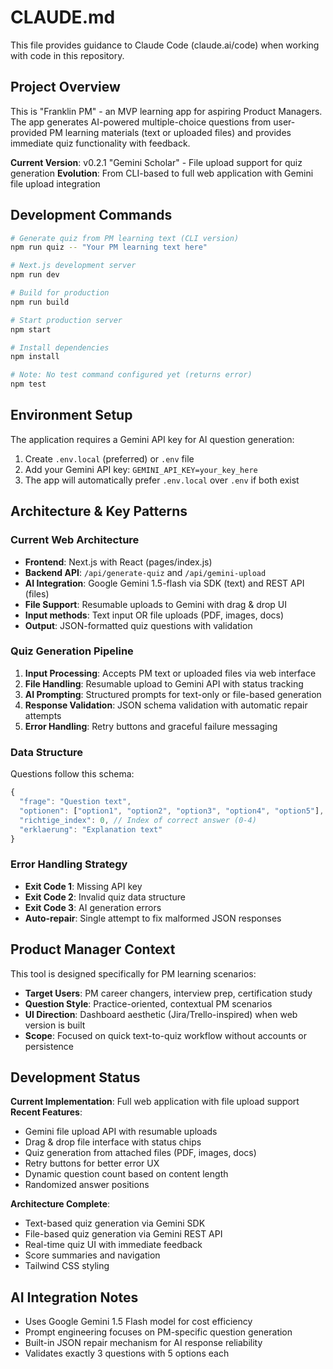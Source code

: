 # CLAUDE.md

This file provides guidance to Claude Code (claude.ai/code) when working with code in this repository.

## Project Overview

This is "Franklin PM" - an MVP learning app for aspiring Product Managers. The app generates AI-powered multiple-choice questions from user-provided PM learning materials (text or uploaded files) and provides immediate quiz functionality with feedback.

**Current Version**: v0.2.1 "Gemini Scholar" - File upload support for quiz generation
**Evolution**: From CLI-based to full web application with Gemini file upload integration

## Development Commands

```bash
# Generate quiz from PM learning text (CLI version)
npm run quiz -- "Your PM learning text here"

# Next.js development server
npm run dev

# Build for production
npm run build

# Start production server
npm start

# Install dependencies
npm install

# Note: No test command configured yet (returns error)
npm test
```

## Environment Setup

The application requires a Gemini API key for AI question generation:

1. Create `.env.local` (preferred) or `.env` file
2. Add your Gemini API key: `GEMINI_API_KEY=your_key_here`
3. The app will automatically prefer `.env.local` over `.env` if both exist

## Architecture & Key Patterns

### Current Web Architecture
- **Frontend**: Next.js with React (pages/index.js)
- **Backend API**: `/api/generate-quiz` and `/api/gemini-upload`
- **AI Integration**: Google Gemini 1.5-flash via SDK (text) and REST API (files)
- **File Support**: Resumable uploads to Gemini with drag & drop UI
- **Input methods**: Text input OR file uploads (PDF, images, docs)
- **Output**: JSON-formatted quiz questions with validation

### Quiz Generation Pipeline
1. **Input Processing**: Accepts PM text or uploaded files via web interface
2. **File Handling**: Resumable upload to Gemini API with status tracking
3. **AI Prompting**: Structured prompts for text-only or file-based generation
4. **Response Validation**: JSON schema validation with automatic repair attempts
5. **Error Handling**: Retry buttons and graceful failure messaging

### Data Structure
Questions follow this schema:
```javascript
{
  "frage": "Question text",
  "optionen": ["option1", "option2", "option3", "option4", "option5"], // Exactly 5 options
  "richtige_index": 0, // Index of correct answer (0-4)
  "erklaerung": "Explanation text"
}
```

### Error Handling Strategy
- **Exit Code 1**: Missing API key
- **Exit Code 2**: Invalid quiz data structure
- **Exit Code 3**: AI generation errors
- **Auto-repair**: Single attempt to fix malformed JSON responses

## Product Manager Context

This tool is designed specifically for PM learning scenarios:
- **Target Users**: PM career changers, interview prep, certification study
- **Question Style**: Practice-oriented, contextual PM scenarios
- **UI Direction**: Dashboard aesthetic (Jira/Trello-inspired) when web version is built
- **Scope**: Focused on quick text-to-quiz workflow without accounts or persistence

## Development Status

**Current Implementation**: Full web application with file upload support
**Recent Features**: 
- Gemini file upload API with resumable uploads
- Drag & drop file interface with status chips
- Quiz generation from attached files (PDF, images, docs)
- Retry buttons for better error UX
- Dynamic question count based on content length
- Randomized answer positions

**Architecture Complete**:
- Text-based quiz generation via Gemini SDK
- File-based quiz generation via Gemini REST API  
- Real-time quiz UI with immediate feedback
- Score summaries and navigation
- Tailwind CSS styling

## AI Integration Notes

- Uses Google Gemini 1.5 Flash model for cost efficiency
- Prompt engineering focuses on PM-specific question generation
- Built-in JSON repair mechanism for AI response reliability
- Validates exactly 3 questions with 5 options each